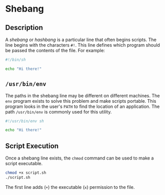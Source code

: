 # Shebang

## Description

A _shebang_ or _hashbang_ is a particular line that often begins scripts. The
line begins with the characters `#!`. This line defines which program should be
passed the contents of the file. For example:

```bash
#!/bin/sh

echo "Hi there!"
```

## `/usr/bin/env`

The paths in the shebang line may be different on different machines. The `env`
program exists to solve this problem and make scripts portable. This program
looks in the user's `PATH` to find the location of an application. The path
`/usr/bin/env` is commonly used for this utility.

```bash
#!/usr/bin/env sh

echo "Hi there!"
```

## Script Execution

Once a shebang line exists, the `chmod` command can be used to make a script
executable.

```bash
chmod +x script.sh
./script.sh
```

The first line adds (`+`) the executable (`x`) permission to the file.
